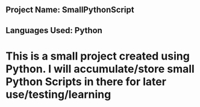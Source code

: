 ## Project Name: SmallPythonScript
## Languages Used: Python
# This is a small project created using Python. I will accumulate/store small Python Scripts in there for later use/testing/learning
